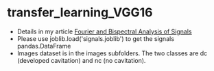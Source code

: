 # transfer_learning_VGG16

* Details in my article [Fourier and Bispectral Analysis of Signals](https://www.linkedin.com/posts/justinmackie_fourier-and-bispectral-analysis-of-signals-activity-6980987606071209984-Nmnd?utm_source=share&utm_medium=member_desktop)
* Please use joblib.load('signals.joblib') to get the signals pandas.DataFrame 
* Images dataset is in the images subfolders.  The two classes are dc (developed cavitation) and nc (no cavitation).
